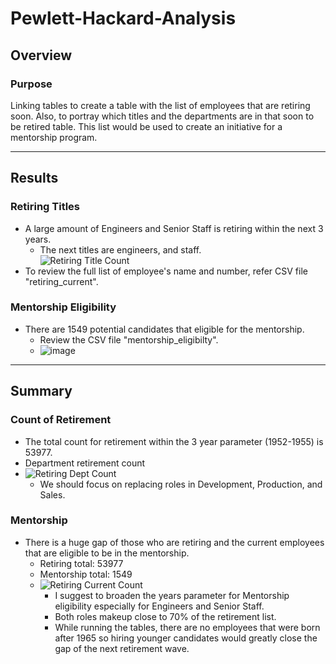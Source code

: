 # Pewlett-Hackard-Analysis

## Overview

### Purpose
Linking tables to create a table with the list of employees that are retiring soon.  Also, to portray which titles and the departments are in that soon to be retired table. This list would be used to create an initiative for a mentorship program. 

---
## Results
### Retiring Titles
- A large amount of Engineers and Senior Staff is retiring within the next 3 years.  
  - The next titles are engineers, and staff.    
![Retiring Title Count](https://user-images.githubusercontent.com/101272613/166969953-448ad8c5-4ece-4dca-88c9-555c3bacbf61.png)
- To review the full list of employee's name and number, refer CSV file "retiring_current".

### Mentorship Eligibility
- There are 1549 potential candidates that eligible for the mentorship.
  - Review the CSV file "mentorship_eligibilty". 
  - ![image](https://user-images.githubusercontent.com/101272613/166968586-e1e00451-88cb-4463-ab7d-7514e7781405.png)

---
## Summary
### Count of Retirement
- The total count for retirement within the 3 year parameter (1952-1955) is 53977.  
- Department retirement count
- ![Retiring Dept Count](https://user-images.githubusercontent.com/101272613/166967692-be162d15-29f1-4320-9c91-02f571af8ebc.png)
  - We should focus on replacing roles in Development, Production, and Sales.  

### Mentorship
- There is a huge gap of those who are retiring and the current employees that are eligible to be in the mentorship.
  - Retiring total: 53977
  - Mentorship total: 1549  
  - ![Retiring Current Count](https://user-images.githubusercontent.com/101272613/166967703-96ac97fd-1cf8-4ccd-8071-f9ce987f8054.png)
    - I suggest to broaden the years parameter for Mentorship eligibility especially for Engineers and Senior Staff.  
    - Both roles makeup close to 70% of the retirement list. 
    - While running the tables, there are no employees that were born after 1965 so hiring younger candidates would greatly close the gap of the next retirement wave.  










  

